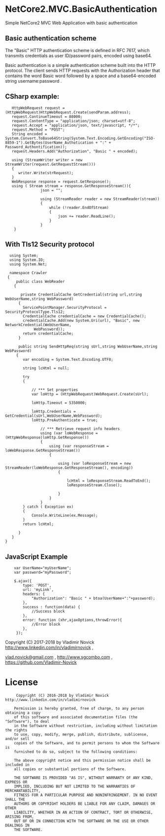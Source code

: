 # NetCore2.MVC.BasicAuthentication
Simple NetCore2 MVC Web Application with basic authentication

## Basic authentication scheme

The "Basic" HTTP authentication scheme is defined in RFC 7617, which transmits credentials as user ID/password pairs, encoded using base64.

Basic authentication is a simple authentication scheme built into the HTTP protocol. The client sends HTTP requests with the Authorization header that contains the word Basic word followed by a space and a base64-encoded string username:password .

## CSharp example:

       HttpWebRequest request = (HttpWebRequest)HttpWebRequest.Create(sendParam.address);
       request.ContinueTimeout = 88000;
       request.ContentType = "application/json; charset=utf-8";
       request.Accept = "application/json, text/javascript, */*";
       request.Method = "POST";
       String encoded = System.Convert.ToBase64String(System.Text.Encoding.GetEncoding("ISO-8859-1").GetBytes(UserName_Authotication + ":" + Password_Authontification));
       request.Headers.Add("Authorization", "Basic " + encoded);

	   using (StreamWriter writer = new StreamWriter(request.GetRequestStream()))
       {
          writer.Write(strRequest);
       }
       WebResponse response = request.GetResponse();
       using ( Stream stream = response.GetResponseStream()){
                    json = "";

                    using (StreamReader reader = new StreamReader(stream))
                    {
                        while (!reader.EndOfStream)
                        {
                            json += reader.ReadLine();
                        }
                    }
		}
		
## With Tls12 Security protocol	

      using System;
      using System.IO;
      using System.Net;

      namespace Crawler
     {
         public class WebReader
        {

           private CredentialCache GetCredential(string url,string WebUserName,string WebPassword)
          {
            ServicePointManager.SecurityProtocol = SecurityProtocolType.Tls12;
            CredentialCache credentialCache = new CredentialCache();
            credentialCache.Add(new System.Uri(url), "Basic", new NetworkCredential(WebUserName,
                 WebPassword));
            return credentialCache;
          }

          public string SendHttpReq(string sUrl,string WebUserName,string WebPassword)
         {
            var encoding = System.Text.Encoding.UTF8;

            string lcHtml = null;

            try
            {

                // *** Set properties
                var loHttp = (HttpWebRequest)WebRequest.Create(sUrl);

                loHttp.Timeout = 5350000;

                loHttp.Credentials = GetCredential(sUrl,WebUserName,WebPassword);
                loHttp.PreAuthenticate = true;

                    // *** Retrieve request info headers
                    using (var loWebResponse = (HttpWebResponse)loHttp.GetResponse())
                    {
                        using (var responseStream = loWebResponse.GetResponseStream())
                        {

                            using (var loResponseStream = new StreamReader(loWebResponse.GetResponseStream(), encoding))
                            {

                                lcHtml = loResponseStream.ReadToEnd();
                                loResponseStream.Close();

                            }
                        }
                    }
            } catch ( Exception ex)
            {
                Console.WriteLine(ex.Message);
            }
            return lcHtml;

          }
       }
    }

		
## JavaScript Example

		var UserName="myUserName";
		var password="myPassword";

		$.ajax({
			type: 'POST',
			url: 'myLink',
			headers: {
				"Authorization": "Basic " + btoa(UserName+":"+password);
			},
			success : function(data) {
				//Success block  
			},
			error: function (xhr,ajaxOptions,throwError){
				//Error block 
			},
		 });	
		 
		 
		
Copyright (C) 2017-2018 by Vladimir Novick http://www.linkedin.com/in/vladimirnovick , 

vlad.novick@gmail.com , http://www.sgcombo.com , https://github.com/Vladimir-Novick
		 
# License
		 
		 Copyright (C) 2016-2018 by Vladimir Novick http://www.linkedin.com/in/vladimirnovick

		Permission is hereby granted, free of charge, to any person obtaining a copy
		of this software and associated documentation files (the "Software"), to deal
		in the Software without restriction, including without limitation the rights
		to use, copy, modify, merge, publish, distribute, sublicense, and/or sell
		copies of the Software, and to permit persons to whom the Software is
		furnished to do so, subject to the following conditions:

		The above copyright notice and this permission notice shall be included in
		all copies or substantial portions of the Software.

		THE SOFTWARE IS PROVIDED "AS IS", WITHOUT WARRANTY OF ANY KIND, EXPRESS OR
		IMPLIED, INCLUDING BUT NOT LIMITED TO THE WARRANTIES OF MERCHANTABILITY,
		FITNESS FOR A PARTICULAR PURPOSE AND NONINFRINGEMENT. IN NO EVENT SHALL THE
		AUTHORS OR COPYRIGHT HOLDERS BE LIABLE FOR ANY CLAIM, DAMAGES OR OTHER
		LIABILITY, WHETHER IN AN ACTION OF CONTRACT, TORT OR OTHERWISE, ARISING FROM,
		OUT OF OR IN CONNECTION WITH THE SOFTWARE OR THE USE OR OTHER DEALINGS IN
		THE SOFTWARE. 

		
